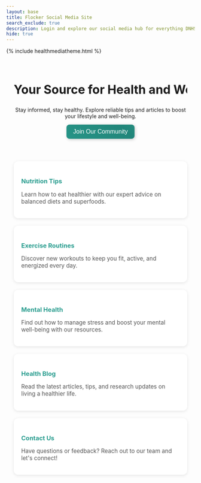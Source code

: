 ```yaml
---
layout: base
title: Flocker Social Media Site
search_exclude: true
description: Login and explore our social media hub for everything DNHS
hide: true
---
```


<meta charset="UTF-8">
<meta name="viewport" content="width=device-width, initial-scale=1.0">
<title>HealthMedia</title>
{% include healthmediatheme.html %}

<section class="hero">
    <h2>Your Source for Health and Wellness</h2>
    <p>Stay informed, stay healthy. Explore reliable tips and articles to boost your lifestyle and well-being.</p>
    <a href="{{site.baseurl}}/subscribe"><button>Join Our Community</button></a>
</section>

<section id="features" class="features">

<a href="{{site.baseurl}}/nutrition" style="text-decoration: none; color: inherit;">
    <div class="feature">
        <h3>Nutrition Tips</h3>
        <p>Learn how to eat healthier with our expert advice on balanced diets and superfoods.</p>
    </div>
</a>

<a href="{{site.baseurl}}/exercise" style="text-decoration: none; color: inherit;">
    <div class="feature">
        <h3>Exercise Routines</h3>
        <p>Discover new workouts to keep you fit, active, and energized every day.</p>
    </div>
</a>

<a href="{{site.baseurl}}/mental-health" style="text-decoration: none; color: inherit;">
    <div class="feature">
        <h3>Mental Health</h3>
        <p>Find out how to manage stress and boost your mental well-being with our resources.</p>
    </div>
</a>

<a href="{{site.baseurl}}/blog" style="text-decoration: none; color: inherit;">
    <div class="feature">
        <h3>Health Blog</h3>
        <p>Read the latest articles, tips, and research updates on living a healthier life.</p>
    </div>
</a>

<a href="{{site.baseurl}}/contact" style="text-decoration: none; color: inherit;">
    <div class="feature">
        <h3>Contact Us</h3>
        <p>Have questions or feedback? Reach out to our team and let's connect!</p>
    </div>
</a>

</section>

<style>
.hero {
    padding: 30px 20px;
    max-width: 900px;
    margin: 0 auto;
    text-align: center;
}

button {
    font-size: 1rem;
    padding: 10px 18px;
    border-radius: 8px;
    border: none;
    background: linear-gradient(45deg, #2a9d8f, #21867a, #3eb59b, #35a18a);
    color: white;
    box-shadow: 2px 2px 8px rgba(0, 0, 0, 0.2);
    transition: all 0.3s ease;
    cursor: pointer;
    background-size: 400% 400%;
}

button:hover {
    background-position: 100% 0;
    box-shadow: 0 4px 12px rgba(0, 0, 0, 0.3);
}

.features {
    display: grid;
    grid-template-columns: repeat(auto-fit, minmax(280px, 1fr));
    gap: 20px;
    padding: 30px 20px;
    max-width: 1200px;
    margin: 0 auto;
}

.feature {
    background: #ffffff;
    padding: 20px;
    border-radius: 12px;
    box-shadow: 0 2px 8px rgba(0, 0, 0, 0.1);
    transition: all 0.3s ease;
}

.feature:hover {
    transform: translateY(-5px);
    box-shadow: 0 6px 16px rgba(0, 0, 0, 0.2);
}

.feature h3 {
    color: #2a9d8f;
    margin-bottom: 10px;
}

.feature p {
    color: #555;
    font-size: 0.95rem;
}

/* Optional typewriter for the hero */
h2 {
    font-size: 2rem;
    overflow: hidden;
    white-space: nowrap;
}
</style>
